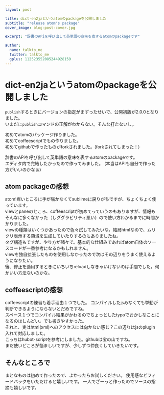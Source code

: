 ```yaml
---
layout: post

title: dict-en2jaというatomのpackageを公開しました
subtitle: "release atom's package"
cover_image: blog-post-cover.jpg

excerpt: "辞書のAPiを呼び出して英単語の意味を表するatomのpackageです"

author:
  name: talkto_me
  twitter: talkto_me
  gplus: 112523552085244928159
---
```


# dict-en2jaというatomのpackageを公開しました

`publish`するときにバージョンの指定がまずったせいで、公開初版が2.0.0となりました。  
いまだに`publish`コマンドの正解がわからない。そんな打たないし。

初めてatomのパッケージ作りました。  
初めてcoffeescriptでもの作りました。  
初めてgithubで作ったものがforkされました。(forkされてしまった！)

辞書のAPiを呼び出して英単語の意味を表するatomのpackageです。  
エディタ内で完結したかったので作ってみました。
(本当はAPIも自分で作った方がいいのかなぁ)

## atom packageの感想

atom!痒いところに手が届かなくてsublimeに戻りがちですが、ちょくちょく使っています。  
viewとpaneのところ、coffeescriptが初めてっていうのもありますが、情報もそんなに多くなかった（しググラビリティ悪い）ので使い方わかるまでに時間かかりました。  
viewの種類はいくつかあったので色々試してみたいな。結局htmlなので、ムリクリ表示する領域を生成していたりするのもありましたね。  
タグ構造もですが、やり方が諸々で。基本的な仕組みであればatom自体のソースコードが一番参考になるかもしれません。  
viewを独自拡張したものを使用しなかったので次はその辺りをうまく使えるようになりたい。  
後、修正を適用するときにいちいちreloadしなきゃいけないのは手間でした。何かいい方法ないのかな。

## coffeescriptの感想

coffeescriptの練習も着手理由１つでした。
コンパイルしたjsみなくても挙動が判断できるようにならないとだめですね。  
スペース１つでコンパイル結果がかわるのでちょっとしたtypoでおかしなことになるのはしんどい。でも書きやすかった。  
それと、実はhtml(xml)へのアクセスには向かない感じ？この辺りはjsのplugin入れて対応しました。  
こっちはhubot-scriptを参考にしました。githubは宝の山ですね。  
まだ使いどころが悩ましいですが、少しずつ仲良くしていきたいです。  

## そんなところで

まとなものは初めて作ったので、よかったらお試しください。
使用感などフィードバックをいただけると嬉しいです。
一人でざーっと作ったのでソースの指摘も嬉しいです。
